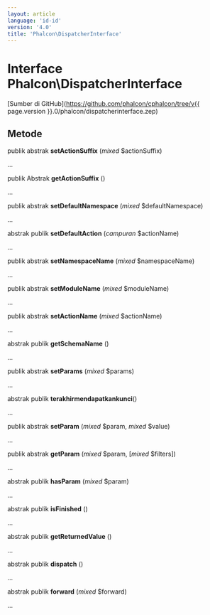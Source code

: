 ```yaml
---
layout: article
language: 'id-id'
version: '4.0'
title: 'Phalcon\DispatcherInterface'
---
```

# Interface **Phalcon\DispatcherInterface**

[Sumber di GitHub](https://github.com/phalcon/cphalcon/tree/v{{ page.version }}.0/phalcon/dispatcherinterface.zep)

## Metode

publik abstrak **setActionSuffix** (*mixed* $actionSuffix)

...

publik Abstrak **getActionSuffix** ()

...

publik abstrak **setDefaultNamespace** (*mixed* $defaultNamespace)

...

abstrak publik **setDefaultAction** (*campuran* $actionName)

...

publik abstrak **setNamespaceName** (*mixed* $namespaceName)

...

publik abstrak **setModuleName** (*mixed* $moduleName)

...

publik abstrak **setActionName** (*mixed* $actionName)

...

abstrak publik **getSchemaName** ()

...

publik abstrak **setParams** (*mixed* $params)

...

abstrak publik **terakhirmendapatkankunci**()

...

publik abstrak **setParam** (*mixed* $param, *mixed* $value)

...

publik abstrak **getParam** (*mixed* $param, [*mixed* $filters])

...

abstrak publik **hasParam** (*mixed* $param)

...

abstrak publik **isFinished** ()

...

abstrak publik **getReturnedValue** ()

...

abstrak publik **dispatch** ()

...

abstrak publik **forward** (*mixed* $forward)

...